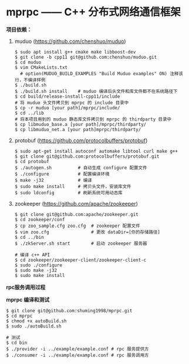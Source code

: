 # mprpc —— C++ 分布式网络通信框架

**项目依赖：**

1. muduo (https://github.com/chenshuo/muduo)

   ```shell
   $ sudo apt install g++ cmake make libboost-dev
   $ git clone -b cpp11 git@github.com:chenshuo/muduo.git
   $ cd muduo
   $ vim CMakeLists.txt
     # option(MUDUO_BUILD_EXAMPLES "Build Muduo examples" ON) 注释该行，不编译样例
   $ ./build.sh
   $ ./build.sh install    # muduo 编译后头文件和库文件都不在系统路径下
   $ cd build/release-install-cpp11/include
   # 将 muduo 头文件拷贝到 mprpc 的 include 目录中
   $ cp -r muduo [your path]/mprpc/include/
   $ cd ../lib
   # 将本项目用到的 muduo 静态库文件拷贝到 mprpc 的 thirdparty 目录中
   $ cp libmuduo_base.a [your path]/mprpc/thirdparty/
   $ cp libmuduo_net.a [your path]mprpc/thirdparty/
   ```

2. protobuf (https://github.com/protocolbuffers/protobuf)

   ```shell
   $ sudo apt-get install autoconf automake libtool curl make g++
   $ git clone git@github.com:protocolbuffers/protobuf.git
   $ cd protobuf
   $ ./autogen.sh          # 自动生成 configure 配置文件
   $ ./configure           # 配置编译环境
   $ make -j32             # 编译
   $ sudo make install     # 拷贝头文件，安装库文件
   $ sudo ldconfig         # 刷新系统可用动态库
   ```

3. zookeeper (https://github.com/apache/zookeeper)

   ```shell
   $ git clone git@github.com:apache/zookeeper.git
   $ cd zookeeper/conf
   $ cp zoo_sample.cfg zoo.cfg  # zookeeper 配置文件
   $ vim zoo.cfg                # 更改 dataDir=[你的存储路径]
   $ cd ../bin
   $ ./zkServer.sh start        # 启动 zookeeper 服务器
   
   # 编译 c++ API
   $ cd zookeeper/zookeeper-client/zookeeper-client-c
   $ sudo ./configure
   $ sudo make -j32
   $ sudo make install
   ```



**rpc服务调用过程**



**mprpc 编译和测试**

```shell
$ git clone git@github.com:shuming1998/mprpc.git
$ cd mprpc
$ chmod +x autoBuild.sh
$ sudo ./autoBuild.sh
      
# 测试
$ cd bin
$ ./provider -i ../example/example.conf # rpc 服务提供方
$ ./consumer -i ../example/example.conf # rpc 服务调用方
```

